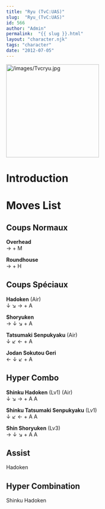 ```yaml
---
title: "Ryu (TvC:UAS)"
slug:  "Ryu_(TvC:UAS)"
id: 566
author: "Admin"
permalink:  "{{ slug }}.html"
layout: "character.njk"
tags: "character"
date: "2012-07-05"
---
```


<img src="/images/Tvcryu.jpg" title="/images/Tvcryu.jpg" width="250"
alt="/images/Tvcryu.jpg" />  

# Introduction

# Moves List

## Coups Normaux

**Overhead**  
→ + M

**Roundhouse**  
→ + H

## Coups Spéciaux

**Hadoken** (Air)  
↓ ↘ → + A

**Shoryuken**  
→ ↓ ↘ + A

**Tatsumaki Senpukyaku** (Air)  
↓ ↙ ← + A

**Jodan Sokutou Geri**  
← ↓ ↙ + A

## Hyper Combo

**Shinku Hadoken** (Lv1) (Air)  
↓ ↘ → + A A

**Shinku Tatsumaki Senpukyaku** (Lv1)  
↓ ↙ ← + A A

**Shin Shoryuken** (Lv3)  
→ ↓ ↘ + A A

## Assist

Hadoken

## Hyper Combination

Shinku Hadoken
